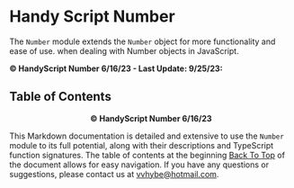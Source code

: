 # Handy Script Number

The `Number` module extends the `Number` object for more functionality and ease of use. when dealing with Number objects in JavaScript.

**© HandyScript Number 6/16/23 - Last Update: 9/25/23:**

## Table of Contents

<p align="center"><b>© HandyScript Number 6/16/23</b></p>

This Markdown documentation is detailed and extensive to use the `Number` module to its full potential, along with their descriptions and TypeScript function signatures. The table of contents at the beginning [Back To Top](#table-of-contents) of the document allows for easy navigation. If you have any questions or suggestions, please contact us at <vvhybe@hotmail.com>.
